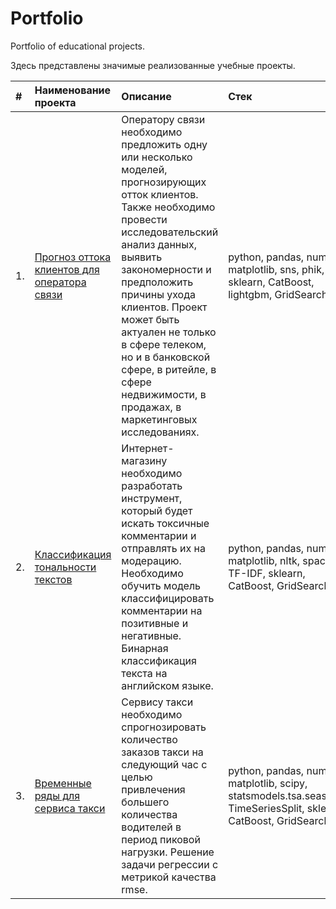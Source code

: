 # Portfolio
Portfolio of educational projects.

Здесь представлены значимые реализованные учебные проекты.

| #   | Наименование проекта | Описание | Стек |
|:--- |       :---           |  :---    | :--- |
| 1.  | [Прогноз оттока клиентов для оператора связи](https://github.com/annapugovkina/Portfolio/tree/main/Telecom)| Оператору связи необходимо предложить одну или несколько моделей, прогнозирующих отток клиентов. Также необходимо провести исследовательский анализ данных, выявить закономерности и предположить причины ухода клиентов. Проект может быть актуален не только в сфере телеком, но и в банковской сфере, в ритейле, в сфере недвижимости, в продажах, в маркетинговых исследованиях.  | python, pandas, numpy, matplotlib, sns, phik, sklearn, CatBoost, lightgbm, GridSearchCV|
| 2.  |  [Классификация тональности текстов](https://github.com/annapugovkina/Portfolio/tree/main/Text%20Classification)  | Интернет-магазину необходимо разработать инструмент, который будет искать токсичные комментарии и отправлять их на модерацию. Необходимо обучить модель классифицировать комментарии на позитивные и негативные. Бинарная классификация текста на английском языке.      |  python, pandas, numpy, matplotlib, nltk, spacy, TF-IDF, sklearn, CatBoost, GridSearchCV|
| 3.  |  [Временные ряды для сервиса такси](https://github.com/annapugovkina/Portfolio/tree/main/Time_series)  | Сервису такси необходимо спрогнозировать количество заказов такси на следующий час с целью привлечения большего количества водителей в период пиковой нагрузки. Решение задачи регрессии с метрикой качества rmse.      |  python, pandas, numpy, matplotlib, scipy, statsmodels.tsa.seasonal, TimeSeriesSplit, sklearn, CatBoost, GridSearchCV|
